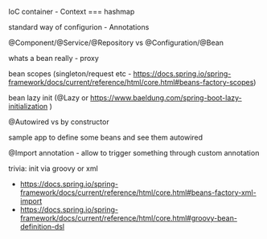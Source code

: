 IoC container - Context === hashmap

standard way of configurion - Annotations

@Component/@Service/@Repository vs @Configuration/@Bean

whats a bean really - proxy

bean scopes (singleton/request etc - https://docs.spring.io/spring-framework/docs/current/reference/html/core.html#beans-factory-scopes)

bean lazy init (@Lazy or https://www.baeldung.com/spring-boot-lazy-initialization )

@Autowired vs by constructor

sample app to define some beans and see them autowired

@Import annotation - allow to trigger something through custom annotation

trivia:
init via groovy or xml
- https://docs.spring.io/spring-framework/docs/current/reference/html/core.html#beans-factory-xml-import
- https://docs.spring.io/spring-framework/docs/current/reference/html/core.html#groovy-bean-definition-dsl